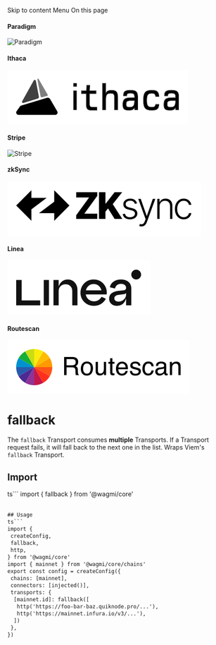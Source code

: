 Skip to content 
Menu
On this page
#### Paradigm
![Paradigm](https://raw.githubusercontent.com/wevm/.github/main/content/sponsors/paradigm-light.svg)
#### Ithaca
![Ithaca](https://raw.githubusercontent.com/wevm/.github/main/content/sponsors/ithaca-light.svg)
#### Stripe
![Stripe](https://raw.githubusercontent.com/wevm/.github/main/content/sponsors/stripe-light.svg)
#### zkSync
![zkSync](https://raw.githubusercontent.com/wevm/.github/main/content/sponsors/zksync-light.svg)
#### Linea
![Linea](https://raw.githubusercontent.com/wevm/.github/main/content/sponsors/linea-light.svg)
#### Routescan
![Routescan](https://raw.githubusercontent.com/wevm/.github/main/content/sponsors/routescan-light.svg)
# fallback ​
The `fallback` Transport consumes **multiple** Transports. If a Transport request fails, it will fall back to the next one in the list. Wraps Viem's `fallback` Transport.
## Import ​
ts```
import { fallback } from '@wagmi/core'
```

## Usage ​
ts```
import {
 createConfig,
 fallback,
 http,
} from '@wagmi/core'
import { mainnet } from '@wagmi/core/chains'
export const config = createConfig({
 chains: [mainnet],
 connectors: [injected()],
 transports: {
  [mainnet.id]: fallback([ 
   http('https://foo-bar-baz.quiknode.pro/...'), 
   http('https://mainnet.infura.io/v3/...'), 
  ]) 
 },
})
```

